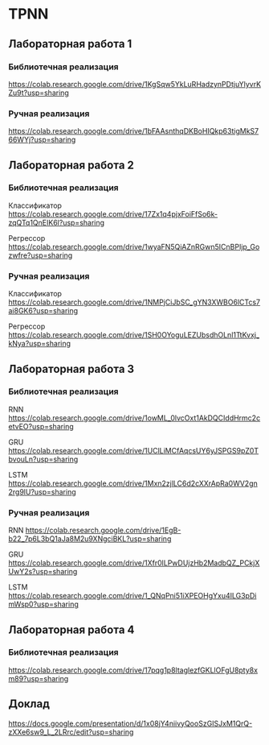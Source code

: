 # TPNN
## Лабораторная работа 1
### Библиотечная реализация
https://colab.research.google.com/drive/1KgSqw5YkLuRHadzynPDtjuYlyvrKZu9t?usp=sharing
### Ручная реализация
https://colab.research.google.com/drive/1bFAAsnthqDKBoHIQkp63tigMkS766WYj?usp=sharing

## Лабораторная работа 2
### Библиотечная реализация
Классификатор https://colab.research.google.com/drive/17Zx1q4pjxFoiFfSo6k-zqQTq1QnEIK6l?usp=sharing

Регрессор https://colab.research.google.com/drive/1wyaFN5QiAZnRGwn5ICnBPIjp_Gozwfre?usp=sharing
### Ручная реализация
Классификатор https://colab.research.google.com/drive/1NMPjCiJbSC_gYN3XWBO6lCTcs7ai8GK6?usp=sharing

Регрессор https://colab.research.google.com/drive/1SH0OYoguLEZUbsdhOLnl1TtKvxj_kNya?usp=sharing

## Лабораторная работа 3
### Библиотечная реализация
RNN https://colab.research.google.com/drive/1owML_0lvcOxt1AkDQCIddHrmc2cetvEO?usp=sharing

GRU https://colab.research.google.com/drive/1UClLiMCfAqcsUY6yJSPGS9pZ0TbvouLn?usp=sharing

LSTM https://colab.research.google.com/drive/1Mxn2zjlLC6d2cXXrApRa0WV2gn2rg9lU?usp=sharing
### Ручная реализация
RNN https://colab.research.google.com/drive/1EgB-b22_7p6L3bQ1aJa8M2u9XNgciBKL?usp=sharing

GRU https://colab.research.google.com/drive/1Xfr0lLPwDUjzHb2MadbQZ_PCkjXUwY2s?usp=sharing

LSTM https://colab.research.google.com/drive/1_QNqPni51iXPEOHgYxu4ILG3pDimWsp0?usp=sharing

## Лабораторная работа 4
### Библиотечная реализация
https://colab.research.google.com/drive/17pqg1p8ltaglezfGKLlOFgU8pty8xm89?usp=sharing

## Доклад
https://docs.google.com/presentation/d/1x08jY4niivyQooSzGISJxM1QrQ-zXXe6sw9_L_2LRrc/edit?usp=sharing
